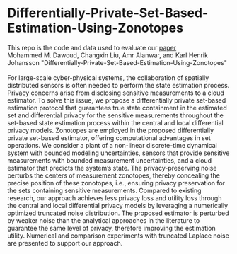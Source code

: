 # Differentially-Private-Set-Based-Estimation-Using-Zonotopes
This repo is the code and data used to evaluate our [paper](https://ieeexplore.ieee.org/document/10178269) <br />
Mohammed M. Dawoud, Changxin Liu, Amr Alanwar, and Karl Henrik Johansson "Differentially-Private-Set-Based-Estimation-Using-Zonotopes"<br />
<br />
For large-scale cyber-physical systems, the collaboration of spatially distributed sensors is often needed to perform the state estimation process. Privacy concerns arise from disclosing sensitive measurements to a cloud estimator. To solve this issue, we propose a differentially private set-based estimation protocol that guarantees true state containment in the estimated set and differential privacy for the sensitive measurements throughout the set-based state estimation process within the central and local differential privacy models. Zonotopes are employed in the proposed differentially private set-based estimator, offering computational advantages in set operations. We consider a plant of a non-linear discrete-time dynamical system with bounded modeling uncertainties, sensors that provide sensitive measurements with bounded measurement uncertainties, and a cloud estimator that predicts the system’s state. The privacy-preserving noise perturbs the centers of measurement zonotopes, thereby concealing the precise position of these zonotopes, i.e., ensuring privacy preservation for the sets containing sensitive measurements. Compared to existing research, our approach achieves less privacy loss and utility loss through the central and local differential privacy models by leveraging a numerically optimized truncated noise distribution. The proposed estimator is perturbed by weaker noise than the analytical approaches in the literature to guarantee the same level of privacy, therefore improving the estimation utility. Numerical and comparison experiments with truncated Laplace noise are presented to support our approach.<br />

